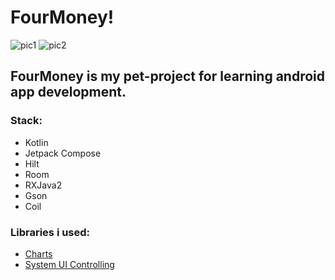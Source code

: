 # FourMoney!
![pic1](https://user-images.githubusercontent.com/65553818/218276373-faf5072a-f88a-4efd-8da6-9aa92ef40d71.png)  ![pic2](https://user-images.githubusercontent.com/65553818/218276340-db1f0d17-336d-4489-b018-d138a2e6d15a.png)

## FourMoney is my pet-project for learning android app development.

### Stack:
- Kotlin
- Jetpack Compose
- Hilt
- Room
- RXJava2
- Gson
- Coil

### Libraries i used:
- [Charts](https://github.com/tehras/charts)
- [System UI Controlling](https://github.com/google/accompanist/tree/main/systemuicontroller)

